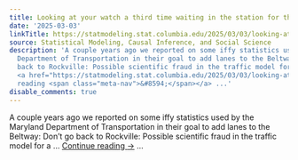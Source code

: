```yaml
---
title: Looking at your watch a third time waiting in the station for the bus
date: '2025-03-03'
linkTitle: https://statmodeling.stat.columbia.edu/2025/03/03/looking-at-your-watch-a-third-time-waiting-in-the-station-for-the-bus/
source: Statistical Modeling, Causal Inference, and Social Science
description: 'A couple years ago we reported on some iffy statistics used by the Maryland
  Department of Transportation in their goal to add lanes to the Beltway: Don’t go
  back to Rockville: Possible scientific fraud in the traffic model for a &#8230;
  <a href="https://statmodeling.stat.columbia.edu/2025/03/03/looking-at-your-watch-a-third-time-waiting-in-the-station-for-the-bus/">Continue
  reading <span class="meta-nav">&#8594;</span></a> ...'
disable_comments: true
---
```

A couple years ago we reported on some iffy statistics used by the Maryland Department of Transportation in their goal to add lanes to the Beltway: Don’t go back to Rockville: Possible scientific fraud in the traffic model for a &#8230; <a href="https://statmodeling.stat.columbia.edu/2025/03/03/looking-at-your-watch-a-third-time-waiting-in-the-station-for-the-bus/">Continue reading <span class="meta-nav">&#8594;</span></a> ...